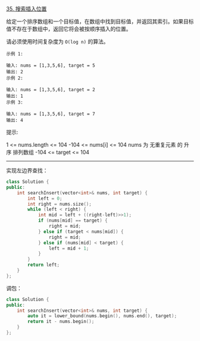 [35. 搜索插入位置](https://leetcode-cn.com/problems/search-insert-position/)

给定一个排序数组和一个目标值，在数组中找到目标值，并返回其索引。如果目标值不存在于数组中，返回它将会被按顺序插入的位置。

请必须使用时间复杂度为 `O(log n)` 的算法。

```
示例 1:

输入: nums = [1,3,5,6], target = 5
输出: 2
示例 2:

输入: nums = [1,3,5,6], target = 2
输出: 1
示例 3:

输入: nums = [1,3,5,6], target = 7
输出: 4
```

提示:

1 <= nums.length <= 104
-104 <= nums[i] <= 104
nums 为 无重复元素 的 升序 排列数组
-104 <= target <= 104

---

实现左边界查找：

```cpp
class Solution {
public:
    int searchInsert(vector<int>& nums, int target) {
        int left = 0;
        int right = nums.size();
        while (left < right) {
            int mid = left + ((right-left)>>1);
            if (nums[mid] == target) {
                right = mid;
            } else if (target < nums[mid]) {
                right = mid;
            } else if (nums[mid] < target) {
                left = mid + 1;
            }
        }
        return left;
    }
};
```

调包：

```cpp
class Solution {
public:
    int searchInsert(vector<int>& nums, int target) {
        auto it = lower_bound(nums.begin(), nums.end(), target);
        return it - nums.begin();
    }
};
```